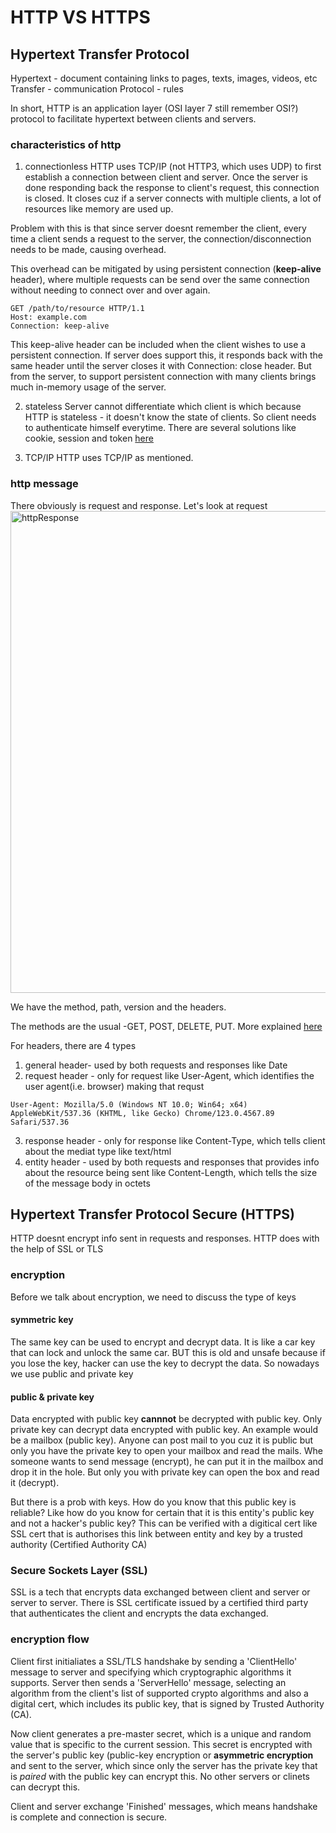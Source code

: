 # HTTP VS HTTPS
## Hypertext Transfer Protocol
Hypertext - document containing links to pages, texts, images, videos, etc
Transfer - communication
Protocol - rules

In short, HTTP is an application layer (OSI layer 7 still remember OSI?) protocol to facilitate hypertext between clients and servers.

### characteristics of http
1) connectionless
HTTP uses TCP/IP (not HTTP3, which uses UDP) to first establish a connection between client and server. Once the server is done responding back the
response to client's request, this connection is closed. It closes cuz if a server connects with multiple clients, a lot of resources like memory are used up.

Problem with this is that since server doesnt remember the client, every time a client sends a request to the server, the connection/disconnection needs to be 
made, causing overhead.

This overhead can be mitigated by using persistent connection (**keep-alive** header), where multiple requests can be send over the same connection without 
needing to connect over and over again. 
```
GET /path/to/resource HTTP/1.1
Host: example.com
Connection: keep-alive

```
This keep-alive header can be included when the client wishes to use a persistent connection. If server does support this, it responds back with the same header until the server closes it with Connection: close header. But from the server, to support persistent connection with many clients brings much in-memory usage of the server.

2) stateless
Server cannot differentiate which client is which because HTTP is stateless - it doesn't know the state of clients. So client needs to authenticate himself everytime.
There are several solutions like cookie, session and token [here](https://github.com/brian6484/CSKnowledge/blob/main/Network/Cookie%2C%20Session%2C%20Token.md)

3) TCP/IP
HTTP uses TCP/IP as mentioned. 

### http message
There obviously is request and response. Let's look at request
<img width="771" alt="httpResponse" src="https://github.com/brian6484/CSKnowledge/assets/56388433/1eae4a28-3b62-4ae5-9408-6716579db556"> 

We have the method, path, version and the headers.

The methods are the usual -GET, POST, DELETE, PUT. More explained [here](https://github.com/brian6484/CSKnowledge/blob/main/Network/HTTP%20method%20and%20PUT%2CPOST%2CPATCH.md)


For headers, there are 4 types
1) general header- used by both requests and responses like Date
2) request header - only for request like User-Agent, which identifies the user agent(i.e. browser) making that requst
```
User-Agent: Mozilla/5.0 (Windows NT 10.0; Win64; x64) AppleWebKit/537.36 (KHTML, like Gecko) Chrome/123.0.4567.89 Safari/537.36
```
3) response header - only for response like Content-Type, which tells client about the mediat type like text/html
4) entity header - used by both requests and responses that provides info about the resource being sent like Content-Length, which tells the size of the message body in octets

## Hypertext Transfer Protocol Secure (HTTPS)
HTTP doesnt encrypt info sent in requests and responses. HTTP does with the help of SSL or TLS

### encryption
Before we talk about encryption, we need to discuss the type of keys

#### symmetric key
The same key can be used to encrypt and decrypt data. It is like a car key that can lock and unlock the same car. BUT this is old and unsafe because if you lose the
key, hacker can use the key to decrypt the data. So nowadays we use public and private key

#### public & private key
Data encrypted with public key **cannnot** be decrypted with public key. Only private key can decrypt data encrypted with public key.
An example would be a mailbox (public key). Anyone can post mail to you cuz it is public but only you have the private key to open your mailbox and read the mails.
Whe someone wants to send message (encrypt), he can put it in the mailbox and drop it in the hole. But only you with private key can open the box and read it (decrypt).

But there is a prob with keys. How do you know that this public key is reliable? Like how do you know for certain that it is this entity's public key and not a hacker's public key? This can be verified with a digitical cert like SSL cert that is authorises this link between entity and key by a trusted authority (Certified Authority CA)

### Secure Sockets Layer (SSL)
SSL is a tech that encrypts data exchanged between client and server or server to server. There is SSL certificate issued by a certified third party that authenticates the client and encrypts the data exchanged.

### encryption flow
Client first initialiates a SSL/TLS handshake by sending a 'ClientHello' message to server and specifying which cryptographic algorithms
it supports. Server then sends a 'ServerHello' message, selecting an algorithm from the client's list of supported crypto algorithms
and also a digital cert, which includes its public key, that is signed by Trusted Authority (CA). 

Now client generates a pre-master secret, which is a unique and random value that is specific to the current session. This secret
is encrypted with the server's public key (public-key encryption or **asymmetric encryption** and sent to the server, which since only the server has the private key that is *paired* with the public key can encrypt this. No other servers or clinets can decrypt this.

Client and server exchange 'Finished' messages, which means handshake is complete and connection is secure.




